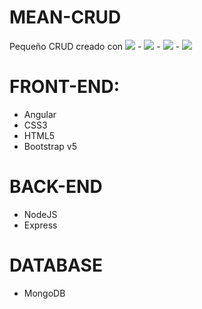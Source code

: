 # MEAN-CRUD

Pequeño CRUD creado con <img src="https://img.shields.io/badge/-Angular-red?style=plastic&logo=angular" /> - <img src="https://img.shields.io/badge/-Express-black?style=plastic&logo=express" /> - <img src="https://img.shields.io/badge/-MongoDB-black?style=plastic&logo=mongodb" /> - <img src="https://img.shields.io/badge/-Node-black?style=plastic&logo=node" />

# FRONT-END:

<ul>
  <li>Angular</li>
  <li>CSS3</li>
  <li>HTML5</li>
  <li>Bootstrap v5</li>
</ul>

# BACK-END

<ul>
  <li>NodeJS</li>
  <li>Express</li>
</ul>

# DATABASE

<ul>
  <li>MongoDB</li>
</ul>
 
